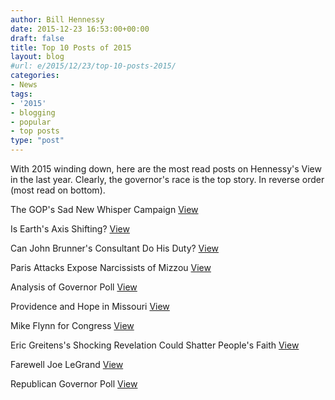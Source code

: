 ```yaml
---
author: Bill Hennessy
date: 2015-12-23 16:53:00+00:00
draft: false
title: Top 10 Posts of 2015
layout: blog
#url: e/2015/12/23/top-10-posts-2015/
categories:
- News
tags:
- '2015'
- blogging
- popular
- top posts
type: "post"
---
```


With 2015 winding down, here are the most read posts on Hennessy's View in the last year. Clearly, the governor's race is the top story. In reverse order (most read on bottom).

The GOP's Sad New Whisper Campaign [View](https://hennessysview.com/2015/03/21/the-gops-sad-new-whisper-campaign/)

Is Earth's Axis Shifting? [View](https://hennessysview.com/2015/07/19/analysis-of-2016-gop-governor-poll/)

Can John Brunner's Consultant Do His Duty? [View](https://hennessysview.com/2015/07/18/can-john-brunners-consultant-do-his-duty/)

Paris Attacks Expose Narcissists of Mizzou [View](https://hennessysview.com/2015/11/14/paris-attacks-expose-the-narcissists-of-mizzou/)

Analysis of Governor Poll [View](https://hennessysview.com/2015/07/19/analysis-of-2016-gop-governor-poll/)

Providence and Hope in Missouri [View](https://hennessysview.com/2015/03/05/providence-and-hope-in-missouri/)

Mike Flynn for Congress [View](https://hennessysview.com/2015/03/25/mike-flynn-for-congress/)

Eric Greitens's Shocking Revelation Could Shatter People's Faith [View](https://hennessysview.com/2015/07/14/eric-greitens-shocking-revelation-could-shatter-peoples-faith/)

Farewell Joe LeGrand [View](https://hennessysview.com/2015/08/04/farewell-joe-legrand/)

Republican Governor Poll [View](https://hennessysview.com/2015/07/12/republican-governor-poll/)
